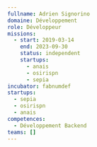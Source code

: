 ```yaml
---
fullname: Adrien Signorino
domaine: Développement
role: Développeur
missions:
  - start: 2019-03-14
    end: 2023-09-30
    status: independent
    startups:
      - anais
      - osirispn
      - sepia
incubator: fabnumdef
startups:
  - sepia
  - osirispn
  - anais
competences:
  - Développement Backend
teams: []
---
```

